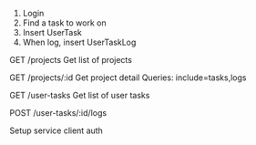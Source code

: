 1. Login
2. Find a task to work on
3. Insert UserTask
4. When log, insert UserTaskLog


GET /projects
Get list of projects

GET /projects/:id
Get project detail
Queries: 
include=tasks,logs

GET /user-tasks
Get list of user tasks

POST /user-tasks/:id/logs

Setup service client auth
